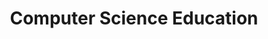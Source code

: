 ---
layout: category
title: "Computer Science Education"
group: broader-issues
category: underserved-communities
permalink: /broader-issues/underserved-communities
sidebar:
  nav: "side-nav"
---